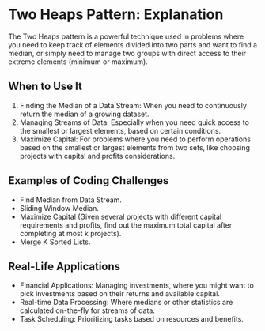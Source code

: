 # Two Heaps Pattern: Explanation
The Two Heaps pattern is a powerful technique used in problems where you need to keep track of elements divided into two parts and want to find a median, or simply need to manage two groups with direct access to their extreme elements (minimum or maximum).

## When to Use It
1. Finding the Median of a Data Stream: When you need to continuously return the median of a growing dataset.
2. Managing Streams of Data: Especially when you need quick access to the smallest or largest elements, based on certain conditions.
3. Maximize Capital: For problems where you need to perform operations based on the smallest or largest elements from two sets, like choosing projects with capital and profits considerations.

## Examples of Coding Challenges
* Find Median from Data Stream.
* Sliding Window Median.
* Maximize Capital (Given several projects with different capital requirements and profits, find out the maximum total capital after completing at most k projects).
* Merge K Sorted Lists.

## Real-Life Applications
* Financial Applications: Managing investments, where you might want to pick investments based on their returns and available capital.
* Real-time Data Processing: Where medians or other statistics are calculated on-the-fly for streams of data.
* Task Scheduling: Prioritizing tasks based on resources and benefits.